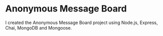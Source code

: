 # Anonymous Message Board

I created the Anonymous Message Board project using Node.js, Express, Chai, MongoDB and Mongoose.
